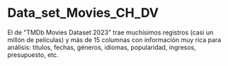 # Data_set_Movies_CH_DV
El de "TMDb Movies Dataset 2023" trae muchísimos registros (casi un millón de películas) y más de 15 columnas con información muy rica para análisis: títulos, fechas, géneros, idiomas, popularidad, ingresos, presupuesto, etc.
